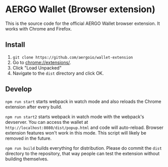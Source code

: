 # AERGO Wallet (Browser extension)

This is the source code for the official AERGO Wallet browser extension. It works with Chrome and Firefox.

## Install

1. `git clone https://github.com/aergoio/wallet-extension`
2. Go to [chrome://extensions/](chrome://extensions/).
3. Click "Load Unpacked"
4. Navigate to the `dist` directory and click OK. 

## Develop

`npm run start` starts webpack in watch mode and also reloads the Chrome extension after every build.

`npm run start2` starts webpack in watch mode with the webpack's devserver. You can access the wallet at `http://localhost:8080/dist/popup.html` and code will auto-reload. Browser extension features won't work in this mode. This script will likely be removed in the future.

`npm run build` builds everything for distribution. Please do commit the `dist` directory to the repository, that way people can test the extension without building themselves.